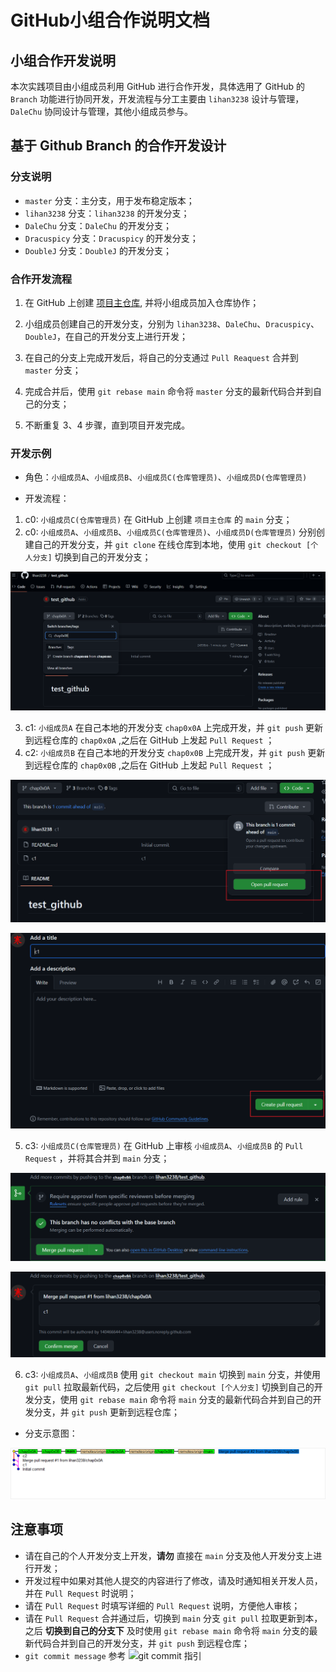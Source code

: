 # GitHub小组合作说明文档

## 小组合作开发说明

本次实践项目由小组成员利用 GitHub 进行合作开发，具体选用了 GitHub 的 `Branch` 功能进行协同开发，开发流程与分工主要由 `lihan3238` 设计与管理，`DaleChu` 协同设计与管理，其他小组成员参与。

## 基于 Github Branch 的合作开发设计

### 分支说明

- `master` 分支：主分支，用于发布稳定版本；
- `lihan3238` 分支：`lihan3238` 的开发分支；
- `DaleChu` 分支：`DaleChu` 的开发分支；
- `Dracuspicy` 分支：`Dracuspicy` 的开发分支；
- `DoubleJ` 分支：`DoubleJ` 的开发分支；

### 合作开发流程

1. 在 GitHub 上创建 [项目主仓库](https://github.com/lihan3238/Network-Security-Comprehensive-Practice), 并将小组成员加入仓库协作；

2. 小组成员创建自己的开发分支，分别为 `lihan3238`、`DaleChu`、`Dracuspicy`、`DoubleJ`，在自己的开发分支上进行开发；

3. 在自己的分支上完成开发后，将自己的分支通过 `Pull Reaquest` 合并到 `master` 分支；

4. 完成合并后，使用 `git rebase main` 命令将 `master` 分支的最新代码合并到自己的分支；

5. 不断重复 3、4 步骤，直到项目开发完成。

### 开发示例

- 角色：`小组成员A`、`小组成员B`、`小组成员C(仓库管理员)`、`小组成员D(仓库管理员)`

- 开发流程：

1. c0: `小组成员C(仓库管理员)` 在 GitHub 上创建 `项目主仓库` 的 `main` 分支；
2. c0: `小组成员A`、`小组成员B`、`小组成员C(仓库管理员)`、`小组成员D(仓库管理员)` 分别创建自己的开发分支，并 `git clone` 在线仓库到本地，使用 `git checkout [个人分支]` 切换到自己的开发分支；

![create_branch](../img/co_doc/create_branch.png)

3. c1: `小组成员A` 在自己本地的开发分支 `chap0x0A` 上完成开发，并 `git push` 更新到远程仓库的 `chap0x0A` ,之后在 GitHub 上发起 `Pull Request` ；
4. c2: `小组成员B` 在自己本地的开发分支 `chap0x0B` 上完成开发，并 `git push` 更新到远程仓库的 `chap0x0B` ,之后在 GitHub 上发起 `Pull Request` ；

![pull_request_1](../img/co_doc/pull_request_1.png)

![pull_request_2](../img/co_doc/pull_request_2.png)

5. c3: `小组成员C(仓库管理员)` 在 GitHub 上审核 `小组成员A`、`小组成员B` 的 `Pull Request` ，并将其合并到 `main` 分支；

![apply_pull_request_1](../img/co_doc/apply_pull_request_1.png)

![apply_pull_request_2](../img/co_doc/apply_pull_request_2.png)

6. c3: `小组成员A`、`小组成员B` 使用 `git checkout main` 切换到 `main` 分支，并使用 `git pull` 拉取最新代码，之后使用 `git checkout [个人分支]` 切换到自己的开发分支，使用 `git rebase main` 命令将 `main` 分支的最新代码合并到自己的开发分支，并 `git push` 更新到远程仓库；

- 分支示意图：

![tree](../img/co_doc/tree.png)

## 注意事项

- 请在自己的个人开发分支上开发，**请勿** 直接在 `main` 分支及他人开发分支上进行开发；
- 开发过程中如果对其他人提交的内容进行了修改，请及时通知相关开发人员，并在 `Pull Request` 时说明；
- 请在 `Pull Request` 时填写详细的 `Pull Request` 说明，方便他人审核；
- 请在 `Pull Request` 合并通过后，切换到 `main` 分支 `git pull` 拉取更新到本，之后 **切换到自己的分支下** 及时使用 `git rebase main` 命令将 `main` 分支的最新代码合并到自己的开发分支，并 `git push` 到远程仓库；
- `git commit message` 参考 ![git commit 指引](https://lihan3238.github.io/p/git_commit_info/)


